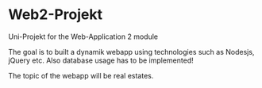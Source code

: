 # Web2-Projekt
Uni-Projekt for the Web-Application 2 module

The goal is to built a dynamik webapp using technologies such as Nodesjs, jQuery etc. Also database usage has to be implemented!

The topic of the webapp will be real estates.
